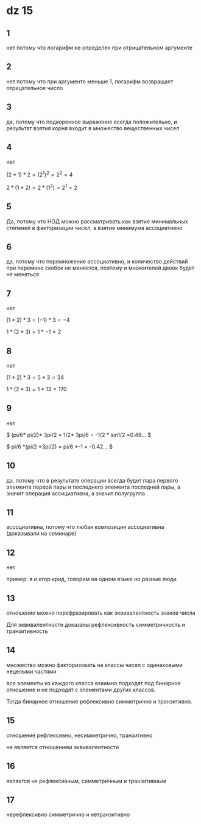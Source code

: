 <script type="text/javascript"
  src="https://cdnjs.cloudflare.com/ajax/libs/mathjax/2.7.0/MathJax.js?config=TeX-AMS_CHTML">
</script>
<script type="text/x-mathjax-config">
  MathJax.Hub.Config({
    tex2jax: {
      inlineMath: [['$','$'], ['\\(','\\)']],
      processEscapes: true},
      jax: ["input/TeX","input/MathML","input/AsciiMath","output/CommonHTML"],
      extensions: ["tex2jax.js","mml2jax.js","asciimath2jax.js","MathMenu.js","MathZoom.js","AssistiveMML.js", "[Contrib]/a11y/accessibility-menu.js"],
      TeX: {
      extensions: ["AMSmath.js","AMSsymbols.js","noErrors.js","noUndefined.js"],
      equationNumbers: {
      autoNumber: "AMS"
      }
    }
  });
</script>


# dz 15

## 1

нет потому что логарифм не определен при отрицательном аргументе

## 2

нет потому что при аргументе меньше 1, логарифм возвращает отрицательное число

## 3

да, потому что подкоренное выражение всегда положительно, и результат взятия корня входит в множество вещественных чисел

## 4

нет

$(2*1)*2=(2^1)^2=2^2=4$

$2*(1*2)=2*(1^2)=2^1=2$

## 5

Да, потому что НОД можно рассматривать как взятие минимальных степеней в факторизации чисел, а взятие минимума ассоциативно

## 6

да, потому что перемножение ассоциативно, и количество действий при перемене скобок не меняется, поэтому и множителей двоек будет не меняться

## 7
нет

$(1*2)*3=(-1)*3=-4$

$1*(2*3)=1*-1=2$

## 8

нет

$(1*2)*3=5*3=34$

$1*(2*3)=1*13=170$

## 9
нет 

$
(pi/6* pi/2)* 3pi/2 = 1/2* 3pi/6 = -1/2 * sin1/2 =0.48...
$

$
pi/6 *(pi/2 *3pi/2) = pi/6 *-1 = -0.42...
$

## 10

да, потому что в результате операции всегда будет пара первого элемента первой пары и последнего элемента последней пары, а значит операция ассициативна, а значит полугруппа

## 11

ассоциативна, потому что любая композиция ассоциативна (доказывали на семинаре)

## 12

нет

пример: я и егор крид, говорим на одном языке но разные люди

## 13

отношение можно перефразировать как эквивалентность знаков числа

Для эквивалентности доказаны рефлексивность симметричность и транзитивность


## 14

множество можно факторизовать на классы чисел с одинаковыми нецелыми частями

все элементы из каждого класса взаимно подходят под бинарное отношение и не подходят с элементами других классов.

Тогда бинарное отношение рефлексивно симметрично и транзитивно.

## 15

отношение рефлексивно, несимметрично, транзитивно

не является отношением эквивалентности

## 16

является не рефлексивным, симметричным и транзитивным

## 17

нерефлексивно симметрично и нетранзитивно

